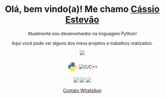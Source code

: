 <div>
  
  <h1 align="center">
    Olá, bem vindo(a)! Me chamo  
    <a href="https://www.linkedin.com/in/cassioestevao/">Cássio Estevão </a>
  </h1>
  
  <p align="center">
Atualmente sou desenvolvedor na linguagem Python!
  </p>
  <p align="center">
Aqui você pode ver alguns dos meus projetos e trabalhos realizados.  
  </p>
</div>

<div align="center">
    <img height="120em" src="https://github-readme-stats.vercel.app/api/top-langs/?username=cassioestevao&theme=dark&hide_border=false&&layout=compact"/>
  </a>
</div>

<div align="center" valign="top"><br>
 
 <img align="center" alt="cassioestevao-Python" height="35" width="35" src="https://raw.githubusercontent.com/devicons/devicon/master/icons/python/python-original.svg">
  <img align="center" alt="C/C++" height="35" width="35" src="https://cdn-icons-png.flaticon.com/512/6132/6132222.png">
</div><br>

<div align="center">
  
  <a href="https://instagram.com/cassioestevao" target="_blank">
  <img src="https://img.shields.io/badge/-Instagram-%23E4405F?style=for-the-badge&logo=instagram&logoColor=white" target="_blank"></a>
  <a href = "mailto:cassioestevaops@gmail.com"><img src="https://img.shields.io/badge/-Gmail-%23333?style=for-the-badge&logo=gmail&logoColor=white" target="_blank"></a>
  <a href="https://www.linkedin.com/in/cassioestevao" target="_blank"><img src="https://img.shields.io/badge/-LinkedIn-%230077B5?style=for-the-badge&logo=linkedin&logoColor=white" target="_blank"></a> 
</div>
<p align="center">
  <a href="https://wa.me/+5501527998062898"> Contato WhatsApp <a/>
    </p>

